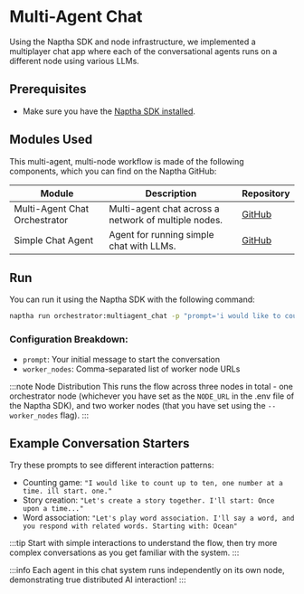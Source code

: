 # Multi-Agent Chat

Using the Naptha SDK and node infrastructure, we implemented a multiplayer chat app where each of the conversational agents runs on a different node using various LLMs.

## Prerequisites

- Make sure you have the [Naptha SDK installed](/GettingStarted/Installation).

## Modules Used

This multi-agent, multi-node workflow is made of the following components, which you can find on the Naptha GitHub:

<!-- * [Multi-Agent Chat Orchestrator](https://github.com/NapthaAI/multiagent_chat)
* [Simple Chat Agent](https://github.com/NapthaAI/simple_chat_agent) -->

| Module | Description | Repository |
|--------|-------------|------------|
| Multi-Agent Chat Orchestrator | Multi-agent chat across a network of multiple nodes. | [GitHub](https://github.com/NapthaAI/multiagent_chat) |
| Simple Chat Agent | Agent for running simple chat with LLMs. | [GitHub](https://github.com/NapthaAI/simple_chat_agent) |

## Run

You can run it using the Naptha SDK with the following command:

```bash
naptha run orchestrator:multiagent_chat -p "prompt='i would like to count up to ten, one number at a time. ill start. one.'" --worker_nodes "http://node.naptha.ai:7001,http://node1.naptha.ai:7001" --environment_nodes "http://node.naptha.ai:7001"
```

### Configuration Breakdown:
- `prompt`: Your initial message to start the conversation
- `worker_nodes`: Comma-separated list of worker node URLs

:::note Node Distribution
This runs the flow across three nodes in total - one orchestrator node (whichever you have set as the ```NODE_URL``` in the .env file of the Naptha SDK), 
and two worker nodes (that you have set using the ```--worker_nodes``` flag).
:::

## Example Conversation Starters

Try these prompts to see different interaction patterns:
- Counting game: `"I would like to count up to ten, one number at a time. ill start. one."`
- Story creation: `"Let's create a story together. I'll start: Once upon a time..."`
- Word association: `"Let's play word association. I'll say a word, and you respond with related words. Starting with: Ocean"`

:::tip
Start with simple interactions to understand the flow, then try more complex conversations as you get familiar with the system.
:::

:::info
Each agent in this chat system runs independently on its own node, demonstrating true distributed AI interaction!
:::
